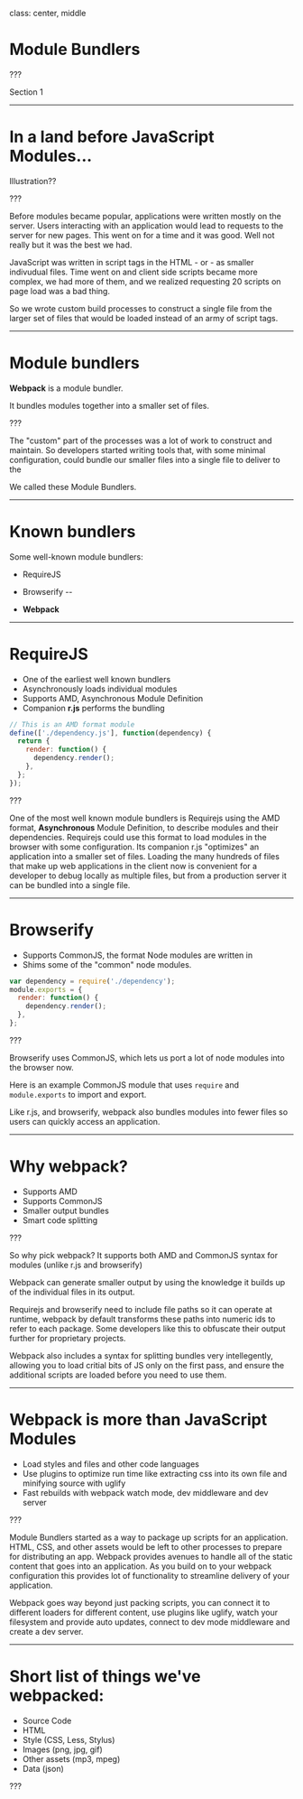 class: center, middle
# Module Bundlers

???

Section 1

---

# In a land before JavaScript Modules...

Illustration??

???

Before modules became popular, applications were written mostly on the server. Users interacting with an application would lead to requests to the server for new pages. This went on for a time and it was good. Well not really but it was the best we had.

JavaScript was written in script tags in the HTML - or - as smaller indivudual files. Time went on and client side scripts became more complex, we had more of them, and we realized requesting 20 scripts on page load was a bad thing.

So we wrote custom build processes to construct a single file from the larger set of files that would be loaded instead of an army of script tags.

---

# Module bundlers

**Webpack** is a module bundler.

It bundles modules together into a smaller set of files.

???


The "custom" part of the processes was a lot of work to construct and maintain.
So developers started writing tools that, with some minimal configuration, could bundle our smaller
files into a single file to deliver to the

We called these Module Bundlers.

---

# Known bundlers

Some well-known module bundlers:

- RequireJS
- Browserify
--

- **Webpack**

---

# RequireJS

- One of the earliest well known bundlers
- Asynchronously loads individual modules
- Supports AMD, Asynchronous Module Definition
- Companion **r.js** performs the bundling

```javascript
// This is an AMD format module
define(['./dependency.js'], function(dependency) {
  return {
    render: function() {
      dependency.render();
    },
  };
});
```

???

One of the most well known module bundlers is Requirejs using the AMD format,
__Asynchronous__ Module Definition, to describe modules and their dependencies.
Requirejs could use this format to load modules in the browser with some
configuration. Its companion r.js "optimizes" an application into a smaller
set of files. Loading the many hundreds of files that make up web applications
in the client now is convenient for a developer to debug locally as multiple files,
 but from a production server it can be bundled into a single file.

---

# Browserify

- Supports CommonJS, the format Node modules are written in
- Shims some of the "common" node modules.

```javascript
var dependency = require('./dependency');
module.exports = {
  render: function() {
    dependency.render();
  },
};
```

???

Browserify uses CommonJS, which lets us port a lot of node modules into the browser now.

Here is an example CommonJS module that uses `require` and `module.exports` to import and export.

Like r.js, and browserify, webpack also bundles modules into fewer files so users can quickly access an application.

---

# Why webpack?

- Supports AMD
- Supports CommonJS
- Smaller output bundles
- Smart code splitting

???

So why pick webpack? It supports both AMD and CommonJS syntax for modules (unlike r.js and browserify)

Webpack can generate smaller output by using the knowledge it builds up of the
individual files in its output.

Requirejs and browserify need to include file paths so it can operate at
runtime, webpack by default transforms these paths into numeric ids to refer to
each package. Some developers like this to obfuscate their output further for
proprietary projects.

Webpack also includes a syntax for splitting bundles very intellegently, allowing you to load critial bits of JS only on the first pass, and ensure the additional scripts are loaded before you need to use them.

---

# Webpack is more than JavaScript Modules

- Load styles and files and other code languages
- Use plugins to optimize run time like extracting css into its own file and minifying source with uglify
- Fast rebuilds with webpack watch mode, dev middleware and dev server

???

Module Bundlers started as a way to package up scripts for an application. HTML,
CSS, and other assets would be left to other processes to prepare for
distributing an app. Webpack provides avenues to handle all of the static
content that goes into an application. As you build on to your webpack
configuration this provides lot of functionality to streamline delivery of your
application.

Webpack goes way beyond just packing scripts, you can connect it to different
loaders for different content, use plugins like uglify, watch your filesystem
and provide auto updates, connect to dev mode middleware and create a dev server.

---

# Short list of things we've webpacked:

- Source Code
- HTML
- Style (CSS, Less, Stylus)
- Images (png, jpg, gif)
- Other assets (mp3, mpeg)
- Data (json)

???


